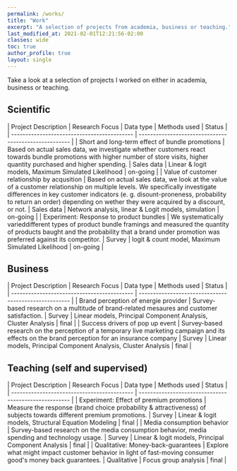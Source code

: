 ```yaml
---
permalink: /works/
title: "Work"
excerpt: "A selection of projects from academia, business or teaching."
last_modified_at: 2021-02-01T12:21:56-02:00
classes: wide
toc: true
author_profile: true
layout: single
---
```



Take a look at a selection of projects I worked on either in academia, business or teaching.

## Scientific

| Project Description | Research Focus | Data type | Methods used | Status |
| ------------------------------------------- | ----------------------------------------------------- |
| Short and long-term effect of bundle promotions | Based on actual sales data, we investigate whether customers react towards bundle promotions with higher number of store visits, higher quantity purchased and higher spending. | Sales data | Linear & logit models, Maximum Simulated Likelihood | on-going |
| Value of customer relationship by acqusition | Based on actual sales data, we look at the value of a customer relationship on multiple levels. We specifically investigate differences in key customer indicators (e. g. disount-proneness, probability to return an order) depending on wether they were acquired by a discount, or not. | Sales data | Network analysis, linear & Logit models, simulation | on-going |
| Experiment: Response to product bundles | We systematically varieddifferent types of product bundle framings and measured the quantity of products baught and the probability that a brand under promotion was preferred against its competitor.  | Survey | logit & count model, Maximum Simulated Likelihood | on-going |

## Business

| Project Description | Research Focus | Data type | Methods used | Status |
| ------------------------------------------- | ----------------------------------------------------- |
| Brand perception of energie provider | Survey-based research on a multitude of brand-related mesaures and customer satisfaction. | Survey | Linear models, Principal Component Analysis, Cluster Analysis | final |
| Success drivers of pop up event | Survey-based research on the perception of a temporary live marketing campaign and its effects on the brand perception for an insurance company | Survey | Linear models, Principal Component Analysis, Cluster Analysis | final |

## Teaching (self and supervised)

| Project Description | Research Focus | Data type | Methods used | Status |
| ------------------------------------------- | ----------------------------------------------------- |
| Experiment: Effect of premium promotions | Measure the response (brand choice probability & attractiveness) of subjects towards different premium promotions. | Survey | Linear & logit models, Structural Equation Modeling | final |
| Media consumption behavior | Survey-based research on the media consumption behavior, media spending and technology usage. | Survey | Linear & logit models, Principal Component Analysis | final |
| Qualitative: Money-back-guarantees | Explore what might impact customer behavior in light of fast-moving consumer good's money back guarantees. | Qualitative | Focus group analysis | final |

